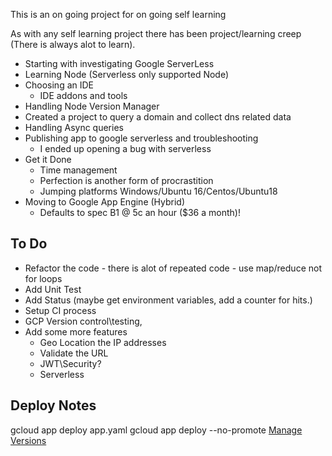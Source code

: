 This is an on going project for on going self learning

As with any self learning project there has been project/learning creep (There is always alot to learn).

+ Starting with investigating Google ServerLess
+ Learning Node (Serverless only supported Node)
+ Choosing an IDE
  + IDE addons and tools
+ Handling Node Version Manager
+ Created a project to query a domain and collect dns related data
+ Handling Async queries
+ Publishing app to google serverless and troubleshooting
  + I ended up opening a bug with serverless
+ Get it Done
  + Time management
  + Perfection is another form of procrastition
  + Jumping platforms Windows/Ubuntu 16/Centos/Ubuntu18
+ Moving to Google App Engine (Hybrid)
  + Defaults to spec B1 @ 5c an hour ($36 a month)!

## To Do
+ Refactor the code - there is alot of repeated code - use map/reduce not for loops
+ Add Unit Test
+ Add Status (maybe get environment variables, add a counter for hits.)
+ Setup CI process
+ GCP Version control\testing,
+ Add some more features
  + Geo Location the IP addresses
  + Validate the URL
  + JWT\Security?
  + Serverless

## Deploy Notes
gcloud app deploy app.yaml 
gcloud app deploy --no-promote
[Manage Versions](https://console.cloud.google.com/appengine/versions?_ga=2.74684050.-1299799958.1506383456)
